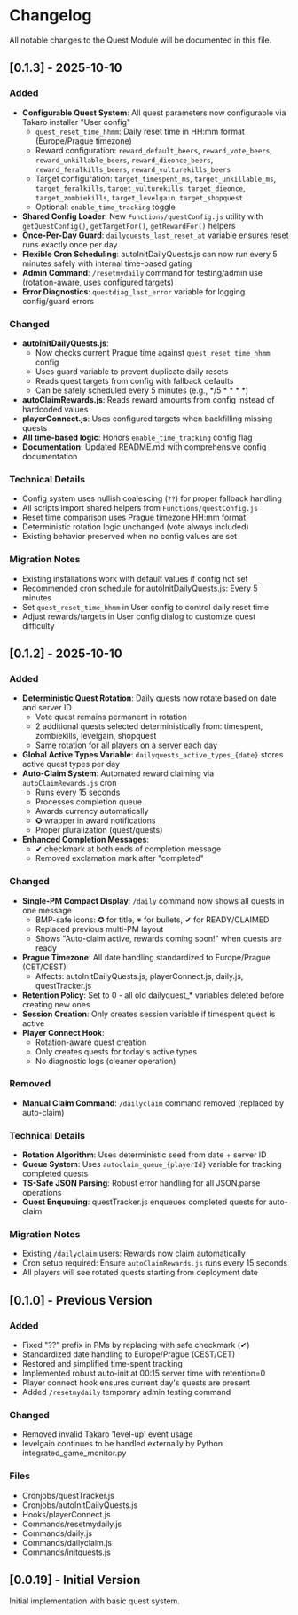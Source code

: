 # Changelog

All notable changes to the Quest Module will be documented in this file.

## [0.1.3] - 2025-10-10

### Added
- **Configurable Quest System**: All quest parameters now configurable via Takaro installer "User config"
  - `quest_reset_time_hhmm`: Daily reset time in HH:mm format (Europe/Prague timezone)
  - Reward configuration: `reward_default_beers`, `reward_vote_beers`, `reward_unkillable_beers`, `reward_dieonce_beers`, `reward_feralkills_beers`, `reward_vulturekills_beers`
  - Target configuration: `target_timespent_ms`, `target_unkillable_ms`, `target_feralkills`, `target_vulturekills`, `target_dieonce`, `target_zombiekills`, `target_levelgain`, `target_shopquest`
  - Optional: `enable_time_tracking` toggle
- **Shared Config Loader**: New `Functions/questConfig.js` utility with `getQuestConfig()`, `getTargetFor()`, `getRewardFor()` helpers
- **Once-Per-Day Guard**: `dailyquests_last_reset_at` variable ensures reset runs exactly once per day
- **Flexible Cron Scheduling**: autoInitDailyQuests.js can now run every 5 minutes safely with internal time-based gating
- **Admin Command**: `/resetmydaily` command for testing/admin use (rotation-aware, uses configured targets)
- **Error Diagnostics**: `questdiag_last_error` variable for logging config/guard errors

### Changed
- **autoInitDailyQuests.js**: 
  - Now checks current Prague time against `quest_reset_time_hhmm` config
  - Uses guard variable to prevent duplicate daily resets
  - Reads quest targets from config with fallback defaults
  - Can be safely scheduled every 5 minutes (e.g., */5 * * * *)
- **autoClaimRewards.js**: Reads reward amounts from config instead of hardcoded values
- **playerConnect.js**: Uses configured targets when backfilling missing quests
- **All time-based logic**: Honors `enable_time_tracking` config flag
- **Documentation**: Updated README.md with comprehensive config documentation

### Technical Details
- Config system uses nullish coalescing (`??`) for proper fallback handling
- All scripts import shared helpers from `Functions/questConfig.js`
- Reset time comparison uses Prague timezone HH:mm format
- Deterministic rotation logic unchanged (vote always included)
- Existing behavior preserved when no config values are set

### Migration Notes
- Existing installations work with default values if config not set
- Recommended cron schedule for autoInitDailyQuests.js: Every 5 minutes
- Set `quest_reset_time_hhmm` in User config to control daily reset time
- Adjust rewards/targets in User config dialog to customize quest difficulty

## [0.1.2] - 2025-10-10

### Added
- **Deterministic Quest Rotation**: Daily quests now rotate based on date and server ID
  - Vote quest remains permanent in rotation
  - 2 additional quests selected deterministically from: timespent, zombiekills, levelgain, shopquest
  - Same rotation for all players on a server each day
- **Global Active Types Variable**: `dailyquests_active_types_{date}` stores active quest types per day
- **Auto-Claim System**: Automated reward claiming via `autoClaimRewards.js` cron
  - Runs every 15 seconds
  - Processes completion queue
  - Awards currency automatically
  - ✪ wrapper in award notifications
  - Proper pluralization (quest/quests)
- **Enhanced Completion Messages**: 
  - ✔ checkmark at both ends of completion message
  - Removed exclamation mark after "completed"

### Changed
- **Single-PM Compact Display**: `/daily` command now shows all quests in one message
  - BMP-safe icons: ✪ for title, ※ for bullets, ✔ for READY/CLAIMED
  - Replaced previous multi-PM layout
  - Shows "Auto-claim active, rewards coming soon!" when quests are ready
- **Prague Timezone**: All date handling standardized to Europe/Prague (CET/CEST)
  - Affects: autoInitDailyQuests.js, playerConnect.js, daily.js, questTracker.js
- **Retention Policy**: Set to 0 - all old dailyquest_* variables deleted before creating new ones
- **Session Creation**: Only creates session variable if timespent quest is active
- **Player Connect Hook**: 
  - Rotation-aware quest creation
  - Only creates quests for today's active types
  - No diagnostic logs (cleaner operation)

### Removed
- **Manual Claim Command**: `/dailyclaim` command removed (replaced by auto-claim)

### Technical Details
- **Rotation Algorithm**: Uses deterministic seed from date + server ID
- **Queue System**: Uses `autoclaim_queue_{playerId}` variable for tracking completed quests
- **TS-Safe JSON Parsing**: Robust error handling for all JSON.parse operations
- **Quest Enqueuing**: questTracker.js enqueues completed quests for auto-claim

### Migration Notes
- Existing `/dailyclaim` users: Rewards now claim automatically
- Cron setup required: Ensure `autoClaimRewards.js` runs every 15 seconds
- All players will see rotated quests starting from deployment date

## [0.1.0] - Previous Version

### Added
- Fixed "??" prefix in PMs by replacing with safe checkmark (✔)
- Standardized date handling to Europe/Prague (CEST/CET) 
- Restored and simplified time-spent tracking
- Implemented robust auto-init at 00:15 server time with retention=0
- Player connect hook ensures current day's quests are present
- Added `/resetmydaily` temporary admin testing command

### Changed
- Removed invalid Takaro 'level-up' event usage
- levelgain continues to be handled externally by Python integrated_game_monitor.py

### Files
- Cronjobs/questTracker.js
- Cronjobs/autoInitDailyQuests.js  
- Hooks/playerConnect.js
- Commands/resetmydaily.js
- Commands/daily.js
- Commands/dailyclaim.js
- Commands/initquests.js

## [0.0.19] - Initial Version

Initial implementation with basic quest system.

